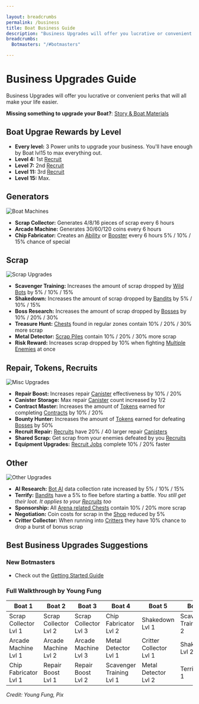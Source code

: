 ```yaml
---

layout: breadcrumbs
permalink: /business
title: Boat Business Guide
description: "Business Upgrades will offer you lucrative or convenient perks that will all make your life easier in Botworld Adventure" 
breadcrumbs:
  Botmasters: "/#botmasters"

---
```


# Business Upgrades Guide
  
<div markdown="1" class=" ghcms ghcms-intro">

Business Upgrades will offer you lucrative or convenient perks that will all make your life easier.

**Missing something to upgrade your Boat?**: [Story & Boat Materials](/boat-materials)

## Boat Upgrae Rewards by Level 

- **Every level:** 3 Power units to upgrade your business. You'll have enough by Boat lvl15 to max everything out.
- **Level 4:** 1st [Recruit](/recruit)
- **Level 7:** 2nd [Recruit](/recruit)
- **Level 11:** 3rd [Recruit](/recruit)
- **Level 15:** Max.


</div>

  
<div markdown="1" class=" ghcms ghcms-main">

## Generators

![Boat Machines](https://cdn.discordapp.com/attachments/923510071026155550/924333347939942471/Screenshot_20211225-125745_Botworld.jpg)

- **Scrap Collector:** Generates 4/8/16 pieces of scrap every 6 hours   
- **Arcade Machine:** Generates 30/60/120 coins every 6 hours          
- **Chip Fabricator:** Creates an [Ability](/abilities) or [Booster](/boosters) every 6 hours 5% / 10% / 15% chance of special

## Scrap

![Scrap Upgrades](https://cdn.discordapp.com/attachments/923510071026155550/924333348183232542/Screenshot_20211225-125840_Botworld.jpg)

- **Scavenger Training:** Increases the amount of scrap dropped by [Wild Bots](/exploring#wild-bots) by 5% / 10% / 15%            
- **Shakedown:** Increases the amount of scrap dropped by [Bandits](/exploring#bandits) by 5% / 10% / 15%              
- **Boss Research:** Increases the amount of scrap dropped by [Bosses](/exploring#bosses) by 10% / 20% / 30%              
- **Treasure Hunt:** [Chests](/loot#chests) found in regular zones contain 10% / 20% / 30% more scrap              
- **Metal Detector:** [Scrap Piles](/loot#scrap-piles) contain 10% / 20% / 30% more scrap   
- **Risk Reward:** Increases scrap dropped by 10% when fighting [Multiple Enemies](/exploring#multiple-enemies) at once

## Repair, Tokens, Recruits

![Misc Upgrades](https://cdn.discordapp.com/attachments/923510071026155550/924333348447465502/Screenshot_20211225-130004_Botworld.jpg)

- **Repair Boost:** Increases repair [Canister](/exploring#canister) effectiveness by 10% / 20%
- **Canister Storage:** Max repair [Canister](/exploring#canister) count increased by 1/2
- **Contract Master:** Increases the amount of [Tokens](/seasons) earned for completing [Contracts](/contracts) by 10% / 20%        
- **Bounty Hunter:** Increases the amount of [Tokens](/seasons) earned for defeating [Bosses](/exploring#bosses) by 50%
- **Recruit Repair:** [Recruits](/recruits) have 20% / 40 larger repair [Canisters](/exploring#canisters)      
- **Shared Scrap:** Get scrap from your enemies defeated by you [Recruits](/recruits)     
- **Equipment Upgrades:** [Recruit Jobs](/jobs) complete 10% / 20% faster

## Other

![Other Upgrades](https://cdn.discordapp.com/attachments/923510071026155550/924333348732665876/Screenshot_20211225-130039_Botworld.jpg)

- **AI Research:** [Bot AI](/bots#ai) data collection rate increased by 5% / 10% / 15%          
- **Terrify:** [Bandits](/exploring#bandits) have a 5% to flee before starting a battle. *You still get their loot. It applies to your [Recruits](/recruits) too*           
- **Sponsorship:** All [Arena related Chests](/loot#chests) contain 10% / 20% more scrap              
- **Negotiation:** Coin costs for scrap in the [Shop](/shop) reduced by 5%            
- **Critter Collector:** When running into [Critters](/exploring#critters) they have 10% chance to drop a burst of bonus scrap


</div>


## Best Business Upgrades Suggestions

### New Botmasters

- Check out the [Getting Started Guide](/getting-started)
 
### Full Walkthrough by Young Fung

|            Boat 1            |           Boat 2          |           Boat 3          |            Boat 4            |             Boat 5           |            Boat 6            |          Boat 7           |           Boat 8          |            Boat 9            |            Boat 10           |            Boat 11           |          Boat 12          |          Boat 13          |            Boat 14           |            Boat 15           |
|------------------------------|---------------------------|---------------------------|------------------------------|------------------------------|------------------------------|---------------------------|---------------------------|------------------------------|------------------------------|------------------------------|---------------------------|---------------------------|------------------------------|------------------------------|
|    Scrap Collector Lvl 1     |   Scrap Collector Lvl 2   |   Scrap Collector Lvl 3   |     Chip Fabricator  Lvl 2   |       Shakedown     Lvl 1    |   Scavenger Training Lvl 2   |    Shared Scrap Lvl 1     |     Risk Reward lvl 1     |     Metal Detector  Lvl 3    |     Bounty Hunter  Lvl 1     |   Scavenger Training Lvl 3   |      Shakedown   Lvl 3    |    Boss Research Lvl 1    |    Treasure Hunter Lvl 1     |    Chip Fabricator   Lvl 3   |
|    Arcade Machine  Lvl 1     |   Arcade Machine  Lvl 2   |   Arcade Machine  Lvl 3   |     Metal Detector   Lvl 1   |   Critter Collector Lvl 1    |        Shakedown     Lvl 2   |    Sponsorship  Lvl 1     |     AI Research Lvl 1     |    Canister Storage Lvl 1    |    Contract Master Lvl 1     |    Canister Storage  Lvl 2   |    Recuit Repair Lvl 1    |    Boss Research Lvl 2    |    Treasure Hunter Lvl 2     |   Equipment Upgrades Lvl 1   |
|    Chip Fabricator Lvl 1     |    Repair Boost   Lvl 1   |    Repair Boost   Lvl 2   |   Scavenger Training Lvl 1   |    Metal Detector   Lvl 2    |         Terrify      Lvl 1   |    Sponsorship  Lvl 2     |     AI Research Lvl 2     |      Negotiation    Lvl 1    |    Contract Master Lvl 2     |      AI Research     Lvl 3   |    Recuit Repair Lvl 2    |    Boss Research Lvl 3    |    Treasure Hunter Lvl 3     |   Equipment Upgrades Lvl 2   |


*Credit: Young Fung, Pix*

